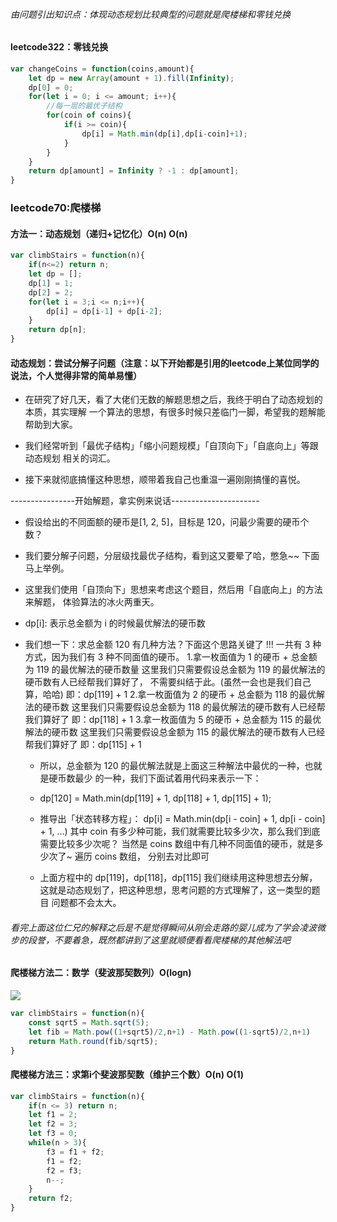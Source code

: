 ###### *由问题引出知识点*：*体现动态规划比较典型的问题就是爬楼梯和零钱兑换*



#### leetcode322：零钱兑换

```javascript
var changeCoins = function(coins,amount){
    let dp = new Array(amount + 1).fill(Infinity);
    dp[0] = 0;
    for(let i = 0; i <= amount; i++){
        //每一层的最优子结构
        for(coin of coins){
            if(i >= coin){
                dp[i] = Math.min(dp[i],dp[i-coin]+1);
            }
        }
    }
    return dp[amount] = Infinity ? -1 : dp[amount];
}
```



### leetcode70:爬楼梯

#### 方法一：动态规划（递归+记忆化）O(n) O(n)

```javascript
var climbStairs = function(n){
    if(n<=2) return n;
    let dp = [];
    dp[1] = 1;
    dp[2] = 2;
    for(let i = 3;i <= n;i++){
        dp[i] = dp[i-1] + dp[i-2];
    }
    return dp[n];
}
```



#### 动态规划：尝试分解子问题（注意：以下开始都是引用的leetcode上某位同学的说法，个人觉得非常的简单易懂）

- 在研究了好几天，看了大佬们无数的解题思想之后，我终于明白了动态规划的本质，其实理解
  一个算法的思想，有很多时候只差临门一脚，希望我的题解能帮助到大家。

- 我们经常听到「最优子结构」「缩小问题规模」「自顶向下」「自底向上」等跟动态规划
  相关的词汇。

- 接下来就彻底搞懂这种思想，顺带着我自己也重温一遍刚刚搞懂的喜悦。

----------------开始解题，拿实例来说话----------------------

- 假设给出的不同面额的硬币是[1, 2, 5]，目标是 120，问最少需要的硬币个数？

- 我们要分解子问题，分层级找最优子结构，看到这又要晕了哈，憋急~~ 下面马上举例。

- 这里我们使用「自顶向下」思想来考虑这个题目，然后用「自底向上」的方法来解题，
  体验算法的冰火两重天。

- dp[i]: 表示总金额为 i 的时候最优解法的硬币数

- 我们想一下：求总金额 120 有几种方法？下面这个思路关键了 !!!
  一共有 3 种方式，因为我们有 3 种不同面值的硬币。
  1.拿一枚面值为 1 的硬币 + 总金额为 119 的最优解法的硬币数量
    这里我们只需要假设总金额为 119 的最优解法的硬币数有人已经帮我们算好了，
    不需要纠结于此。(虽然一会也是我们自己算，哈哈)
    即：dp[119] + 1
  2.拿一枚面值为 2 的硬币 + 总金额为 118 的最优解法的硬币数
    这里我们只需要假设总金额为 118 的最优解法的硬币数有人已经帮我们算好了
    即：dp[118] + 1
  3.拿一枚面值为 5 的硬币 + 总金额为 115 的最优解法的硬币数
    这里我们只需要假设总金额为 115 的最优解法的硬币数有人已经帮我们算好了
    即：dp[115] + 1
  - 所以，总金额为 120 的最优解法就是上面这三种解法中最优的一种，也就是硬币数最少
    的一种，我们下面试着用代码来表示一下：

  - dp[120] = Math.min(dp[119] + 1, dp[118] + 1, dp[115] + 1);

  - 推导出「状态转移方程」：
    dp[i] = Math.min(dp[i - coin] + 1, dp[i - coin] + 1, ...)
    其中 coin 有多少种可能，我们就需要比较多少次，那么我们到底需要比较多少次呢？
    当然是 coins 数组中有几种不同面值的硬币，就是多少次了~ 遍历 coins 数组，
    分别去对比即可

  - 上面方程中的 dp[119]，dp[118]，dp[115] 我们继续用这种思想去分解，
    这就是动态规划了，把这种思想，思考问题的方式理解了，这一类型的题目
    问题都不会太大。
    
    



###### *看完上面这位仁兄的解释之后是不是觉得瞬间从刚会走路的婴儿成为了学会凌波微步的段誉，不要着急，既然都讲到了这里就顺便看看爬楼梯的其他解法吧*



#### 爬楼梯方法二：数学（斐波那契数列）O(logn)

![](C:\Users\Think\Desktop\动态规划\斐波那契数列.png)

```javascript
var climbStairs = function(n){
    const sqrt5 = Math.sqrt(5);
    let fib = Math.pow((1+sqrt5)/2,n+1) - Math.pow((1-sqrt5)/2,n+1)
    return Math.round(fib/sqrt5);
}
```



#### 爬楼梯方法三：求第i个斐波那契数（维护三个数）O(n) O(1)

```javascript
var climbStairs = function(n){
    if(n <= 3) return n;
    let f1 = 2;
    let f2 = 3;
    let f3 = 0;
    while(n > 3){
        f3 = f1 + f2;
        f1 = f2;
        f2 = f3;
        n--;
    }
    return f2;
}
```

​    
